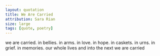 ```yaml
---
layout: quotation
title: We Are Carried
attribution: Sara Rian
size: large
tags: [quote, poetry]
---
```


we are carried.
in bellies. in arms.
in love. in hope.
in caskets. in urns.
in grief. in memories.
our whole lives
and into the next
we are carried
